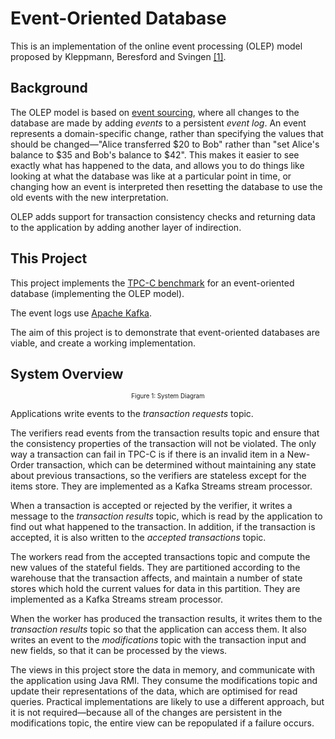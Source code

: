 # Event-Oriented Database
This is an implementation of the online event processing (OLEP) model proposed by Kleppmann, Beresford and Svingen [[1]](https://queue.acm.org/detail.cfm?id=3321612).

## Background
The OLEP model is based on [event sourcing](https://martinfowler.com/eaaDev/EventSourcing.html), where all changes to the database are made by adding _events_ to a persistent _event log_. An event represents a domain-specific change, rather than specifying the values that should be changed—"Alice transferred $20 to Bob" rather than "set Alice's balance to $35 and Bob's balance to $42". This makes it easier to see exactly what has happened to the data, and allows you to do things like looking at what the database was like at a particular point in time, or changing how an event is interpreted then resetting the database to use the old events with the new interpretation.

OLEP adds support for transaction consistency checks and returning data to the application by adding another layer of indirection.

## This Project
This project implements the [TPC-C benchmark](http://www.tpc.org/tpc_documents_current_versions/pdf/tpc-c_v5.11.0.pdf) for an event-oriented database (implementing the OLEP model).

The event logs use [Apache Kafka](https://kafka.apache.org/).

The aim of this project is to demonstrate that event-oriented databases are viable, and create a working implementation.

## System Overview
<figure>
<a href="https://raw.githubusercontent.com/jackwickham/olep/master/images/system-diagram.png><img src="https://raw.githubusercontent.com/jackwickham/olep/master/images/system-diagram.png" alt="System Diagram"></a>
<figcaption style="text-align: center; font-size: 0.7em;">Figure 1: System Diagram</figcaption>
</figure>

Applications write events to the _transaction requests_ topic.
 
The verifiers read events from the transaction results topic and ensure that the consistency properties of the transaction will not be violated. The only way a transaction can fail in TPC-C is if there is an invalid item in a New-Order transaction, which can be determined without maintaining any state about previous transactions, so the verifiers are stateless except for the items store. They are implemented as a Kafka Streams stream processor.

When a transaction is accepted or rejected by the verifier, it writes a message to the _transaction results_ topic, which is read by the application to find out what happened to the transaction. In addition, if the transaction is accepted, it is also written to the _accepted transactions_ topic.

The workers read from the accepted transactions topic and compute the new values of the stateful fields. They are partitioned according to the warehouse that the transaction affects, and maintain a number of state stores which hold the current values for data in this partition. They are implemented as a Kafka Streams stream processor.

When the worker has produced the transaction results, it writes them to the _transaction results_ topic so that the application can access them. It also writes an event to the _modifications_ topic with the transaction input and new fields, so that it can be processed by the views.

The views in this project store the data in memory, and communicate with the application using Java RMI. They consume the modifications topic and update their representations of the data, which are optimised for read queries. Practical implementations are likely to use a different approach, but it is not required—because all of the changes are persistent in the modifications topic, the entire view can be repopulated if a failure occurs.
